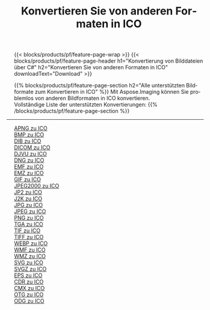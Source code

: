 ﻿---
title: Konvertieren Sie von anderen Formaten in ICO 
weight: 3920
url: /de/net/conversion/to/ico 
lang: de
langdirlevel: 2
locales: zh-hans,ja,it,ru,de,es,fr,nl,id,lt,pl,pt,vi,tr,ko,zh-hant,ar,hi,th,sv,cs,uk,he
description: Mit Aspose.Imaging können Sie problemlos von anderen Formaten in ICO konvertieren
---

{{< blocks/products/pf/feature-page-wrap >}}
{{< blocks/products/pf/feature-page-header h1="Konvertierung von Bilddateien über C#" h2="Konvertieren Sie von anderen Formaten in ICO" downloadText="Download" >}}


{{% blocks/products/pf/feature-page-section  h2="Alle unterstützten Bildformate zum Konvertieren in ICO" %}}
Mit Aspose.Imaging können Sie problemlos von anderen Bildformaten in ICO konvertieren.
<br/>
Vollständige Liste der unterstützten Konvertierungen:
{{% /blocks/products/pf/feature-page-section %}}
<div class="container-fluid productfamilypage bg-gray">
    <div class="convertypes bg-gray agp-content section">
        <div class="container">
		<hr style="margin-left:-20px;"/>
		<div class="row other-converters">
		    <div class='col-md-2 other-converter remove-lp remove-rp'><a href="/imaging/de/net/conversion/apng-to-ico" >APNG zu ICO</a></div>
<div class='col-md-2 other-converter remove-lp remove-rp'><a href="/imaging/de/net/conversion/bmp-to-ico" >BMP zu ICO</a></div>
<div class='col-md-2 other-converter remove-lp remove-rp'><a href="/imaging/de/net/conversion/dib-to-ico" >DIB zu ICO</a></div>
<div class='col-md-2 other-converter remove-lp remove-rp'><a href="/imaging/de/net/conversion/dicom-to-ico" >DICOM zu ICO</a></div>
<div class='col-md-2 other-converter remove-lp remove-rp'><a href="/imaging/de/net/conversion/djvu-to-ico" >DJVU zu ICO</a></div>
<div class='col-md-2 other-converter remove-lp remove-rp'><a href="/imaging/de/net/conversion/dng-to-ico" >DNG zu ICO</a></div>
<div class='col-md-2 other-converter remove-lp remove-rp'><a href="/imaging/de/net/conversion/emf-to-ico" >EMF zu ICO</a></div>
<div class='col-md-2 other-converter remove-lp remove-rp'><a href="/imaging/de/net/conversion/emz-to-ico" >EMZ zu ICO</a></div>
<div class='col-md-2 other-converter remove-lp remove-rp'><a href="/imaging/de/net/conversion/gif-to-ico" >GIF zu ICO</a></div>
<div class='col-md-2 other-converter remove-lp remove-rp'><a href="/imaging/de/net/conversion/jpeg2000-to-ico" >JPEG2000 zu ICO</a></div>
<div class='col-md-2 other-converter remove-lp remove-rp'><a href="/imaging/de/net/conversion/jp2-to-ico" >JP2 zu ICO</a></div>
<div class='col-md-2 other-converter remove-lp remove-rp'><a href="/imaging/de/net/conversion/j2k-to-ico" >J2K zu ICO</a></div>
<div class='col-md-2 other-converter remove-lp remove-rp'><a href="/imaging/de/net/conversion/jpg-to-ico" >JPG zu ICO</a></div>
<div class='col-md-2 other-converter remove-lp remove-rp'><a href="/imaging/de/net/conversion/jpeg-to-ico" >JPEG zu ICO</a></div>
<div class='col-md-2 other-converter remove-lp remove-rp'><a href="/imaging/de/net/conversion/png-to-ico" >PNG zu ICO</a></div>
<div class='col-md-2 other-converter remove-lp remove-rp'><a href="/imaging/de/net/conversion/tga-to-ico" >TGA zu ICO</a></div>
<div class='col-md-2 other-converter remove-lp remove-rp'><a href="/imaging/de/net/conversion/tif-to-ico" >TIF zu ICO</a></div>
<div class='col-md-2 other-converter remove-lp remove-rp'><a href="/imaging/de/net/conversion/tiff-to-ico" >TIFF zu ICO</a></div>
<div class='col-md-2 other-converter remove-lp remove-rp'><a href="/imaging/de/net/conversion/webp-to-ico" >WEBP zu ICO</a></div>
<div class='col-md-2 other-converter remove-lp remove-rp'><a href="/imaging/de/net/conversion/wmf-to-ico" >WMF zu ICO</a></div>
<div class='col-md-2 other-converter remove-lp remove-rp'><a href="/imaging/de/net/conversion/wmz-to-ico" >WMZ zu ICO</a></div>
<div class='col-md-2 other-converter remove-lp remove-rp'><a href="/imaging/de/net/conversion/svg-to-ico" >SVG zu ICO</a></div>
<div class='col-md-2 other-converter remove-lp remove-rp'><a href="/imaging/de/net/conversion/svgz-to-ico" >SVGZ zu ICO</a></div>
<div class='col-md-2 other-converter remove-lp remove-rp'><a href="/imaging/de/net/conversion/eps-to-ico" >EPS zu ICO</a></div>
<div class='col-md-2 other-converter remove-lp remove-rp'><a href="/imaging/de/net/conversion/cdr-to-ico" >CDR zu ICO</a></div>
<div class='col-md-2 other-converter remove-lp remove-rp'><a href="/imaging/de/net/conversion/cmx-to-ico" >CMX zu ICO</a></div>
<div class='col-md-2 other-converter remove-lp remove-rp'><a href="/imaging/de/net/conversion/otg-to-ico" >OTG zu ICO</a></div>
<div class='col-md-2 other-converter remove-lp remove-rp'><a href="/imaging/de/net/conversion/odg-to-ico" >ODG zu ICO</a></div>
                </div>
        </div>
    </div>
</div>
<br/>

